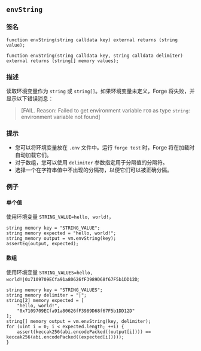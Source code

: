 ## `envString`

### 签名

```solidity
function envString(string calldata key) external returns (string value);
```

```solidity
function envString(string calldata key, string calldata delimiter) external returns (string[] memory values);
```

### 描述

读取环境变量作为 `string` 或 `string[]`。如果环境变量未定义，Forge 将失败，并显示以下错误消息：

> [FAIL. Reason: Failed to get environment variable `FOO` as type `string`: environment variable not found]

### 提示

- 您可以将环境变量放在 `.env` 文件中。运行 `forge test` 时，Forge 将在加载时自动加载它们。
- 对于数组，您可以使用 `delimiter` 参数指定用于分隔值的分隔符。
- 选择一个在字符串值中不出现的分隔符，以便它们可以被正确分隔。

### 例子

#### 单个值
使用环境变量 `STRING_VALUE=hello, world!`，

```solidity
string memory key = "STRING_VALUE";
string memory expected = "hello, world!";
string memory output = vm.envString(key);
assertEq(output, expected);
```

#### 数组
使用环境变量 `STRING_VALUES=hello, world!|0x7109709ECfa91a80626fF3989D68f67F5b1DD12D`;

```solidity
string memory key = "STRING_VALUES";
string memory delimiter = "|";
string[2] memory expected = [
    "hello, world!",
    "0x7109709ECfa91a80626fF3989D68f67F5b1DD12D"
];
string[] memory output = vm.envString(key, delimiter);
for (uint i = 0; i < expected.length; ++i) {
    assert(keccak256(abi.encodePacked((output[i]))) == keccak256(abi.encodePacked((expected[i]))));
}
```